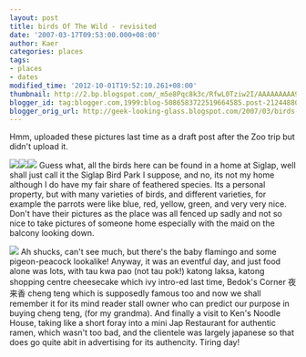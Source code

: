 ```yaml
---
layout: post
title: birds Of The Wild - revisited
date: '2007-03-17T09:53:00.000+08:00'
author: Kaer
categories: places
tags:
- places
- dates
modified_time: '2012-10-01T19:52:10.261+08:00'
thumbnail: http://2.bp.blogspot.com/_m5e8Pqc8k3c/RfwL0Tziw2I/AAAAAAAAA9w/v3ufzTUtN6Q/s72-c/DSCF0851.jpg
blogger_id: tag:blogger.com,1999:blog-5086583722519664585.post-2124488070415632462
blogger_orig_url: http://geek-looking-glass.blogspot.com/2007/03/birds-of-wild-revisited.html
---
```


Hmm, uploaded these pictures last time as a draft post after the Zoo 
trip but didn't upload it. 

![](http://2.bp.blogspot.com/_m5e8Pqc8k3c/RfwL0Tziw2I/AAAAAAAAA9w/v3ufzTUtN6Q/s1600/DSCF0851.jpg)![](http://4.bp.blogspot.com/_m5e8Pqc8k3c/ReTkz6vqrQI/AAAAAAAAAMo/dyc2WyZIP0U/s1600/DSCF0744.jpg)![](http://2.bp.blogspot.com/_m5e8Pqc8k3c/ReTiaavqrNI/AAAAAAAAAMQ/StIjhWr3arg/s1600/DSCF0758.jpg) 
Guess what, all the birds here can be 
found in a home at Siglap, well shall just call it the Siglap Bird Park I 
suppose, and no, its not my home although I do have my fair share of feathered 
species. Its a personal property, but with many varieties of birds, and 
different varieties, for example the parrots were like blue, red, yellow, 
green, and very very nice. Don't have their pictures as the place was all 
fenced up sadly and not so nice to take pictures of someone home especially 
with the maid on the balcony looking down. 

![](http://2.bp.blogspot.com/_m5e8Pqc8k3c/RfwOETziw3I/AAAAAAAAA94/hbhbvzhcVsg/s1600/DSCF0951.JPG) 
Ah shucks, can't see much, but there's the 
baby flamingo and some pigeon-peacock lookalike! Anyway, it was an eventful 
day, and just food alone was lots, with tau kwa pao (not tau pok!) katong 
laksa, katong shopping centre cheesecake which ivy intro-ed last time, Bedok's 
Corner 夜来香 cheng teng which is supposedly famous too and now we shall remember 
it for its mind reader stall owner who can predict our purpose in buying cheng 
teng, (for my grandma). And finally a visit to Ken's Noodle House, taking like 
a short foray into a mini Jap Restaurant for authentic ramen, which wasn't too 
bad, and the clientele was largely japanese so that does go quite abit in 
advertising for its authencity. Tiring day! 
